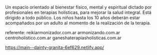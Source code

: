 Un espacio orientado al bienestar físico, mental y espiritual dictado por profesionales en terapias holísticas, para mejorar la salud integral. 
Está dirigido a todo público. Los niños hasta los 10 años deberán estar acompañados por un adulto al momento de la realización de la terapia. 

referente:
reikiarmonizador.com.ar
armonizando.com.ar
centroholistico.com.ar
ganeshaterapiasholisticas.com.ar


https://main--dainty-granita-6ef629.netlify.app/
